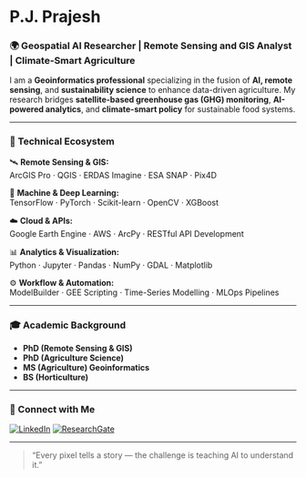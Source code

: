 # P.J. Prajesh

### 🌍 Geospatial AI Researcher | Remote Sensing and GIS Analyst | Climate-Smart Agriculture

I am a **Geoinformatics professional** specializing in the fusion of **AI, remote sensing**, and **sustainability science** to enhance data-driven agriculture. My research bridges **satellite-based greenhouse gas (GHG) monitoring**, **AI-powered analytics**, and **climate-smart policy** for sustainable food systems.

---

### 🧠 Technical Ecosystem

🛰️ **Remote Sensing & GIS:**  
ArcGIS Pro · QGIS · ERDAS Imagine · ESA SNAP · Pix4D  

🤖 **Machine & Deep Learning:**  
TensorFlow · PyTorch · Scikit-learn · OpenCV · XGBoost  

☁️ **Cloud & APIs:**  
Google Earth Engine · AWS · ArcPy · RESTful API Development  

📊 **Analytics & Visualization:**  
Python · Jupyter · Pandas · NumPy · GDAL · Matplotlib  

⚙️ **Workflow & Automation:**  
ModelBuilder · GEE Scripting · Time-Series Modelling · MLOps Pipelines

---

### 🎓 Academic Background
- **PhD (Remote Sensing & GIS)**
- **PhD (Agriculture Science)**  
- **MS (Agriculture) Geoinformatics** 
- **BS (Horticulture)**

---

### 🤝 Connect with Me

[![LinkedIn](https://img.shields.io/badge/LinkedIn-blue?style=for-the-badge&logo=linkedin)](https://www.linkedin.com/in/pj-prajesh)
[![ResearchGate](https://img.shields.io/badge/ResearchGate-00CCBB?style=for-the-badge&logo=researchgate&logoColor=white)](https://www.researchgate.net/profile/Pj-Prajesh)

---

> “Every pixel tells a story — the challenge is teaching AI to understand it.”
